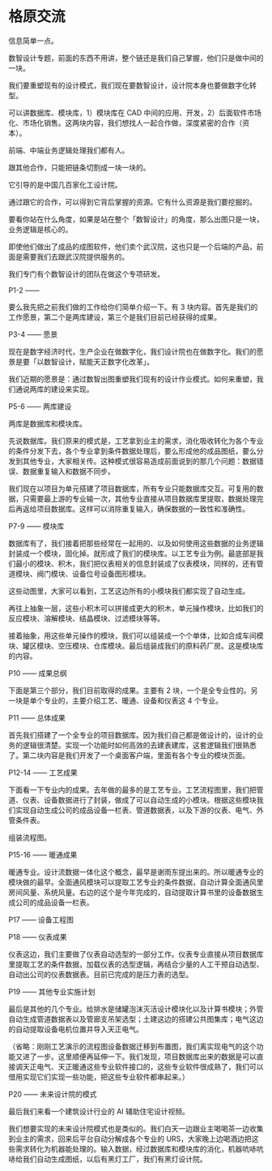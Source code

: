 # 格原交流

信息简单一点。

数智设计专题，前面的东西不用讲，整个链还是我们自己掌握，他们只是做中间的一块。

我们要重塑现有的设计模式，我们现在要数智设计，设计院本身也要做数字化转型。

可以讲数据库、模块库，1）模块库在 CAD 中间的应用、开发，2）后面软件市场化、市场化销售。这两块内容，我们想找人一起合作做，深度紧密的合作（资本）。

前端、中端业务逻辑处理我们都有人。

跟其他合作，只能把链条切割成一块一块的。

它引导的是中国几百家化工设计院。

通过跟它的合作，可以得到它背后掌握的资源。它有什么资源是我们要挖掘的。

要看你站在什么角度，如果是站在整个「数智设计」的角度，那么出图只是一块，业务逻辑是核心的。

即使他们做出了成品的成图软件，他们卖个武汉院，这也只是一个后端的产品，前面是需要我们去跟武汉院提供服务的。

我们专门有个数智设计的团队在做这个专项研发。

P1-2 ——

要么我先把之前我们做的工作给你们简单介绍一下。有 3 块内容。首先是我们的工作愿景，第二个是两库建设，第三个是我们目前已经获得的成果。

P3-4 —— 愿景

现在是数字经济时代，生产企业在做数字化，我们设计院也在做数字化。我们的愿景是要「以数智设计，赋能天正数字化改革」。

我们近期的愿景是：通过数智出图重塑我们现有的设计作业模式。如何来重塑，我们通说两库的建设来实现。

P5-6 —— 两库建设

两库是数据库和模块库。

先说数据库。我们原来的模式是，工艺拿到业主的需求，消化吸收转化为各个专业的条件分发下去，各个专业拿到条件数据处理后，要么形成他的成品图纸，要么分发到其他专业，大家相关传。这种模式很容易造成前面说到的那几个问题：数据错误、数据重复输入和数据不同步。

我们现在以项目为单元搭建了项目数据库，所有专业只能数据库交互。可复用的数据，只需要最上游的专业输一次，其他专业直接从项目数据库里提取，数据处理完后再返给项目数据库。这样可以消除重复输入，确保数据的一致性和准确性。

P7-9 —— 模块库

数据库有了，我们接着把那些经常在一起用的、以及如何使用这些数据的业务逻辑封装成一个模块，固化掉。就形成了我们的模块库。以工艺专业为例。最底部是我们最小的模块、积木，我们把仪表相关的信息封装成了仪表模块，同样的，还有管道模块、阀门模块、设备位号设备图形模块。

这些动图里，大家可以看到，工艺这边所有的小模块我们都实现了自动生成。

再往上抽象一层，这些小积木可以拼接成更大的积木，单元操作模块，比如我们的反应模块、溶解模块、结晶模块、过滤模块等等。

接着抽象，用这些单元操作的模块，我们可以组装成一个个单体，比如合成车间模块、罐区模块、空压模块、仓库模块。最后组装成我们的原料药厂房。这是模块库的内容。

P10 —— 成果总纲

下面是第三个部分，我们目前取得的成果。主要有 2 块，一个是全专业性的。另一块是单个专业的，主要介绍工艺、暖通、设备和仪表这 4 个专业。

P11 —— 总体成果

首先我们搭建了一个全专业的项目数据库。因为我们自己都是做设计的，设计的业务的逻辑很清楚。实现一个功能时如何高效的去建表建库，这套逻辑我们很熟悉了。第二块内容是我们开发了一个桌面客户端，里面有各个专业的模块页面。

P12-14 —— 工艺成果

下面看一下专业内的成果。去年做的最多的是工艺专业。工艺流程图里，我们把管道、仪表、设备数据进行了封装，做成了可以自动生成的小模块。根据这些模块我们实现自动生成公司的成品设备一栏表、管道数据表，以及下游的仪表、电气、外管条件表。

组装流程图。

P15-16 —— 暖通成果

暖通专业。设计流数据一体化这个概念，最早是谢雨东提出来的。所以暖通专业的模块做的最早。全面通风模块可以提取工艺专业的条件数据，自动计算全面通风里房间风量、系统风量。右边的这个是今年完成的，自动提取计算书里的设备数据生成公司的成品设备一栏表。

P17 —— 设备工程图

P18 —— 仪表成果

仪表这边，我们主要做了仪表自动选型的一部分工作。仪表专业直接从项目数据库里提取工艺的条件数据，加载仪表的选型逻辑，再结合少量的人工干预自动选型、自动出公司的仪表数据表。目前已完成的是压力表的选型。

P19 —— 其他专业实施计划

最后是其他的几个专业。给排水是储罐泡沫灭活设计模块化以及计算书模块；外管自动生成管道数据表以及管廊支吊架选型；土建这边的搭建公共图集库；电气这边的自动提取设备电机位置并导入天正电气。

（省略：刚刚工艺演示的流程图设备数据迁移到布置图，我们离实现电气的这个功能又进了一步。这里顺便再延伸一下。我们发现，项目数据库出来的数据是可以直接调天正电气、天正暖通这些专业软件接口的，这些专业软件很成熟了，我们可以借用实现它们实现一些功能，把这些专业软件都串起来。）

P20 —— 未来设计院的模式

最后我们来看一个建筑设计行业的 AI 辅助住宅设计视频。

我们想要实现的未来设计院模式也是类似的。我们白天一边跟业主喝喝茶一边收集到业主的需求，回来后平台自动分解成各个专业的 URS，大家晚上边喝酒边把这些需求转化为机器能处理的。输入数据，经过数据库和模块库的消化，机器吭哧吭哧给我们自动生成图纸，以后有黑灯工厂，我们有黑灯设计院。